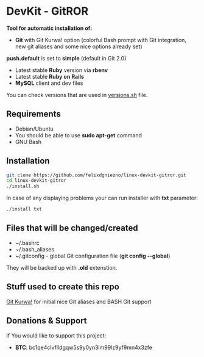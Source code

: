 # DevKit - GitROR
**Tool for automatic installation of:**
* **Git** with Git Kurwa! option (colorful Bash prompt with Git integration, new git aliases and some nice options already set)

**push.default** is set to **simple** (default in Git 2.0)

* Latest stable **Ruby** version via **rbenv**
* Latest stable **Ruby on Rails**
* **MySQL** client and dev files

You can check versions that are used in  [versions.sh](versions.sh) file.

## Requirements
* Debian/Ubuntu
* You should be able to use **sudo apt-get** command
* GNU Bash

## Installation

```bash
git clone https://github.com/felixdgniezno/linux-devkit-gitror.git
cd linux-devkit-gitror
./install.sh
```

In case of any displaying problems your can run installer with **txt** parameter:

```bash
./install txt
```
## Files that will be changed/created

* ~/.bashrc
* ~/.bash_aliases
* ~/.gitconfig - global Git configuration file (**git config --global**)

They will be backed up with **.old** extenstion.

## Stuff used to create this repo

[Git Kurwa!](https://github.com/jakubnabrdalik/gitkurwa) for initial nice Git aliases and BASH Git support

## Donations & Support

If You would like to support this project:

* **BTC**: bc1qe4clvflldgqw5s9y0yn3lm99lz9yf9mn4x3zfe
